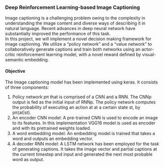 ### Deep Reinforcement Learning-based Image Captioning

Image captioning is a challenging problem owing to the complexity in understanding the image content and diverse ways of describing it in natural language. Recent advances in deep neural network have substantially improved the performance of this task. <br>
In this project, we will implement a novel decision making framework for image captioning. We utilize a “policy network” and a “value network” to collaboratively generate captions and train both networks using an actor-critic reinforcement learning model, with a novel reward defined by visual-semantic embedding.

#### Objective
The Image captioning model has been implemented using keras. It consists of three components:<br>
1. Policy network pπ that is comprised of a CNN and a RNN. The CNNp output is fed as the initial input of RNNp. The policy network computes the probability of executing an action at at a certain state st, by pπ(at|st).<br>
2. An encoder CNN model: A pre-trained CNN is used to encode an image to its features. In this implementation VGG16 model is used as encoder and with its pretrained weights loaded.<br>
3. A word embedding model: An embedding model is trained that takes a word and outputs an embedding vector.<br>
4. A decoder RNN model: A LSTM network has been employed for the task of generating captions. It takes the image vector and partial captions at the current timestep and input and generated the next most probable word as output.<br>
